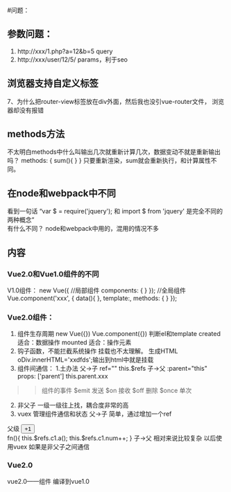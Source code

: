 #问题：
## 参数问题：
1. http://xxx/1.php?a=12&b=5 query
2. http://xxx/user/12/5/  params，利于seo

## 浏览器支持自定义标签
7、为什么把router-view标签放在div外面，然后我也没引vue-router文件，
浏览器却没有报错
<aaa>
## methods方法
不太明白methods中什么叫输出几次就重新计算几次，数据变动不就是重新输出吗？
methods: {
  sum(){
  }
}
只要重新渲染，sum就会重新执行，和计算属性不同。
## 在node和webpack中不同
看到一句话  “var $ = require('jquery'); 
和 import $ from 'jquery' 是完全不同的两种概念”    
有什么不同？
node和webpack中用的，混用的情况不多
## 内容 
### Vue2.0和Vue1.0组件的不同
V1.0组件：
new Vue({
//局部组件
  components: {
  }
});
//全局组件
Vue.component('xxx', {
  data(){
  },
  template:,
  methods: {
  }
});
### Vue2.0组件： 
1. 组件生存周期
new Vue({})
Vue.component({})
判断el和template
created   适合：数据操作
mounted   适合：操作元素
2. 钩子函数，不能拦截系统操作
挂载也不太理解。
生成HTML
oDiv.innerHTML='xxdfds';输出到html中就是挂载
3. 组件间通信：
1.土办法
  父->子
    ref=""    this.$refs
  子->父
    :parent="this"    props: ['parent']   this.parent.xxx
 >> 组件的事件
     $emit  发送 
     $on    接收
     $off   删除
     $once  单次

2. 非父子
一级一级往上找，耦合度非常的高
3. vuex 
管理组件通信和状态
父->子 简单，通过增加一个ref
  <div>
    父级
    <input type="button" value="+1" @click="fn()" />
  </div>
  <child ref="c1"/>
  fn(){
    this.$refs.c1.a();
    this.$refs.c1.num++;
  }
子->父 相对来说比较复杂 
以后使用vuex
如果是非父子之间通信

### Vue2.0
vue2.0——组件
编译到vue1.0

